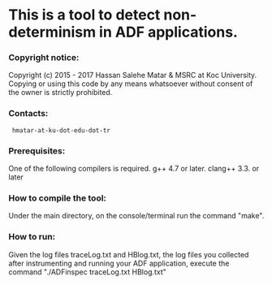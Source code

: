 #  This is a tool to detect non-determinism in ADF applications.

### Copyright notice: ###

  Copyright (c) 2015 - 2017 Hassan Salehe Matar & MSRC at Koc University.
    Copying or using this code by any means whatsoever
    without consent of the owner is strictly prohibited.


### Contacts:
     hmatar-at-ku-dot-edu-dot-tr


### Prerequisites: ###
One of the following compilers is required.
  g++ 4.7 or later.
  clang++ 3.3. or later

### How to compile the tool: ###
  Under the main directory, on the console/terminal run the command "make".

### How to run: ###

Given the log files traceLog.txt and HBlog.txt, the log files you collected after instrumenting and running your ADF application, execute the command "./ADFinspec traceLog.txt HBlog.txt"